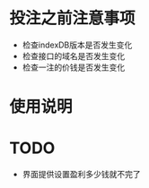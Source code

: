 # 投注之前注意事项
  - 检查indexDB版本是否发生变化
  - 检查接口的域名是否发生变化
  - 检查一注的价钱是否发生变化

# 使用说明


# TODO
  - 界面提供设置盈利多少钱就不完了
